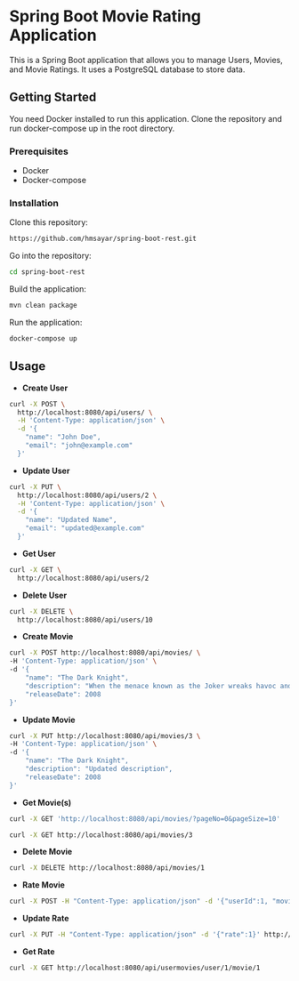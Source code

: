 # Spring Boot Movie Rating Application

This is a Spring Boot application that allows you to manage Users, Movies, and Movie Ratings. It uses a PostgreSQL database to store data.

## Getting Started

You need Docker installed to run this application. Clone the repository and run docker-compose up in the root directory.

### Prerequisites

* Docker
* Docker-compose

### Installation

Clone this repository:

```bash
https://github.com/hmsayar/spring-boot-rest.git
```
Go into the repository:

```bash
cd spring-boot-rest
```
Build the application:
```bash
mvn clean package
```
Run the application:
```bash
docker-compose up
```

## Usage

* **Create User**

```bash
curl -X POST \
  http://localhost:8080/api/users/ \
  -H 'Content-Type: application/json' \
  -d '{
    "name": "John Doe",
    "email": "john@example.com"
  }'
```
* **Update User**

```bash
curl -X PUT \
  http://localhost:8080/api/users/2 \
  -H 'Content-Type: application/json' \
  -d '{
    "name": "Updated Name",
    "email": "updated@example.com"
  }'
```

* **Get User**

```bash
curl -X GET \
  http://localhost:8080/api/users/2
```

* **Delete User**

```bash
curl -X DELETE \
  http://localhost:8080/api/users/10
```

* **Create Movie**

```bash
curl -X POST http://localhost:8080/api/movies/ \
-H 'Content-Type: application/json' \
-d '{
    "name": "The Dark Knight",
    "description": "When the menace known as the Joker wreaks havoc and chaos on the people of Gotham, Batman must accept one of the greatest psychological and physical tests of his ability to fight injustice.",
    "releaseDate": 2008
}'
```

* **Update Movie**

```bash
curl -X PUT http://localhost:8080/api/movies/3 \
-H 'Content-Type: application/json' \
-d '{
    "name": "The Dark Knight",
    "description": "Updated description",
    "releaseDate": 2008
}'
```

* **Get Movie(s)**

```bash
curl -X GET 'http://localhost:8080/api/movies/?pageNo=0&pageSize=10'
```
```bash
curl -X GET http://localhost:8080/api/movies/3
```

* **Delete Movie**

```bash
curl -X DELETE http://localhost:8080/api/movies/1
```

* **Rate Movie**

```bash
curl -X POST -H "Content-Type: application/json" -d '{"userId":1, "movieId":1, "rate":2}' http://localhost:8080/api/usermovies/
```

* **Update Rate**

```bash
curl -X PUT -H "Content-Type: application/json" -d '{"rate":1}' http://localhost:8080/api/usermovies/user/1/movie/1
```

* **Get Rate**

```bash
curl -X GET http://localhost:8080/api/usermovies/user/1/movie/1
```